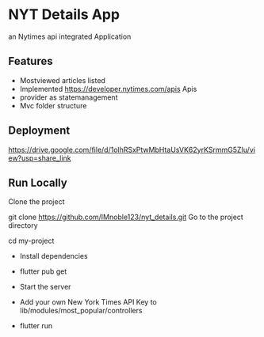# NYT Details App
an Nytimes api integrated Application

## Features
- Mostviewed articles listed
- Implemented https://developer.nytimes.com/apis Apis
- provider as statemanagement
- Mvc folder structure
## Deployment
https://drive.google.com/file/d/1olhRSxPtwMbHtaUsVK62yrKSrmmG5ZIu/view?usp=share_link

## Run Locally
Clone the project

git clone https://github.com/IMnoble123/nyt_details.git
Go to the project directory

  cd my-project
  - Install dependencies

 - flutter pub get
 - Start the server
 - Add your own New York Times API Key to  lib/modules/most_popular/controllers

 - flutter run
